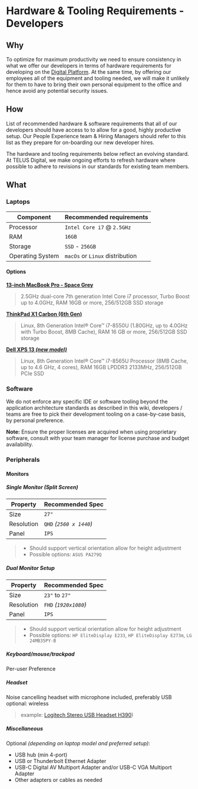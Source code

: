 # Hardware & Tooling Requirements - Developers

## Why

To optimize for maximum productivity we need to ensure consistency in what we offer our developers in terms of hardware requirements for developing on the [Digital Platform](digital-paltform.md). At the same time, by offering our employees all of the equipment and tooling needed, we will make it unlikely for them to have to bring their own personal equipment to the office and hence avoid any potential security issues.

## How

List of recommended hardware & software requirements that all of our developers should have access to to allow for a good, highly productive setup. Our People Experience team & Hiring Managers should refer to this list as they prepare for on-boarding our new developer hires.

The hardware and tooling requirements below reflect an evolving standard. At TELUS Digital, we make ongoing efforts to refresh hardware where possible to adhere to revisions in our standards for existing team members.

## What

### Laptops

| Component        | Recommended requirements            |
| ---------------- | -------------------------------     |
| Processor        | `Intel Core i7` @ `2.5GHz`          |
| RAM              | `16GB`                              |
| Storage          | `SSD` - `256GB`                     |
| Operating System | `macOs` or `Linux` distribution     |

#### Options

**[13‑inch MacBook Pro - Space Grey](https://www.apple.com/ca/shop/buy-mac/macbook-pro/13-inch-space-grey-2.3ghz-256gb#)**

> 2.5GHz dual-core 7th generation Intel Core i7 processor, Turbo Boost up to 4.0GHz, RAM 16GB or more, 256/512GB SSD storage

**[ThinkPad X1 Carbon (6th Gen)](https://www.lenovo.com/ca/en/laptops/thinkpad/thinkpad-x/ThinkPad-X1-Carbon-6th-Gen/p/22TP2TXX16G)**

> Linux, 8th Generation Intel® Core™ i7-8550U (1.80GHz, up to 4.0GHz with Turbo Boost, 8MB Cache), RAM 16 GB or more, 256/512GB SSD storage

**[Dell XPS 13 _(new model)_](https://www.dell.com/en-ca/work/shop/laptops-ultrabooks/xps-13-developer-edition/spd/xps-13-9380-laptop/cax13w10p1c707subuntuca)**

> Linux, 8th Generation Intel® Core™ i7-8565U Processor (8MB Cache, up to 4.6 GHz, 4 cores), RAM 16GB LPDDR3 2133MHz, 256/512GB PCIe SSD

### Software

We do not enforce any specific IDE or software tooling beyond the application architecture standards as described in this wiki, developers / teams are free to pick their development tooling on a case-by-case basis, by personal preference.

**Note:** Ensure the proper licenses are acquired when using proprietary software, consult with your team manager for license purchase and budget availability.

### Peripherals

#### Monitors

##### Single Monitor _(Split Screen)_

| Property   | Recommended Spec            |
| ---------- | --------------------------- |
| Size       | `27"`                       |
| Resolution | `QHD` _(`2560 x 1440`)_     |
| Panel      | `IPS`                       |

> - Should support vertical orientation allow for height adjustment
> - Possible options: `ASUS PA279Q`

##### Dual Monitor Setup

| Property   | Recommended Spec          |
| ---------- | ------------------------- |
| Size       | `23"` to `27"`            |
| Resolution | `FHD` _(`1920x1080`)_     |
| Panel      | `IPS`                     |

> - Should support vertical orientation allow for height adjustment
> - Possible options: `HP EliteDisplay E233`, `HP EliteDisplay E273m`, `LG 24MB35PY-B`

##### Keyboard/mouse/trackpad

Per-user Preference

##### Headset

Noise cancelling headset with microphone included, preferably USB
optional: wireless

> example: [Logitech Stereo USB Headset H390](https://www.bestbuy.ca/en-ca/product/logitech-stereo-usb-headset-h390/10094104.aspx))

##### Miscellaneous

Optional _(depending on laptop model and preferred setup)_:

- USB hub (min 4-port)
- USB or Thunderbolt Ethernet Adapter
- USB-C Digital AV Multiport Adapter and/or USB-C VGA Multiport Adapter
- Other adapters or cables as needed
